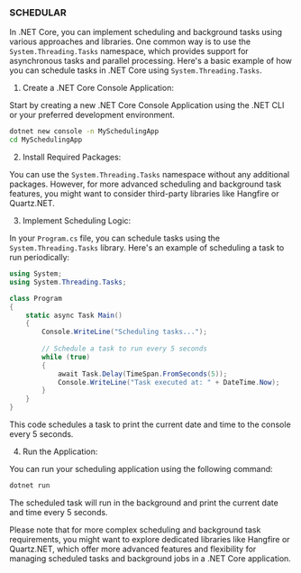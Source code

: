 ### SCHEDULAR
In .NET Core, you can implement scheduling and background tasks using various approaches and libraries. One common way is to use the `System.Threading.Tasks` namespace, which provides support for asynchronous tasks and parallel processing. Here's a basic example of how you can schedule tasks in .NET Core using `System.Threading.Tasks`.

1. Create a .NET Core Console Application:

Start by creating a new .NET Core Console Application using the .NET CLI or your preferred development environment.

```bash
dotnet new console -n MySchedulingApp
cd MySchedulingApp
```

2. Install Required Packages:

You can use the `System.Threading.Tasks` namespace without any additional packages. However, for more advanced scheduling and background task features, you might want to consider third-party libraries like Hangfire or Quartz.NET.

3. Implement Scheduling Logic:

In your `Program.cs` file, you can schedule tasks using the `System.Threading.Tasks` library. Here's an example of scheduling a task to run periodically:

```csharp
using System;
using System.Threading.Tasks;

class Program
{
    static async Task Main()
    {
        Console.WriteLine("Scheduling tasks...");
        
        // Schedule a task to run every 5 seconds
        while (true)
        {
            await Task.Delay(TimeSpan.FromSeconds(5));
            Console.WriteLine("Task executed at: " + DateTime.Now);
        }
    }
}
```

This code schedules a task to print the current date and time to the console every 5 seconds.

4. Run the Application:

You can run your scheduling application using the following command:

```bash
dotnet run
```

The scheduled task will run in the background and print the current date and time every 5 seconds.

Please note that for more complex scheduling and background task requirements, you might want to explore dedicated libraries like Hangfire or Quartz.NET, which offer more advanced features and flexibility for managing scheduled tasks and background jobs in a .NET Core application.
